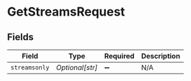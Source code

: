 # GetStreamsRequest


## Fields

| Field              | Type               | Required           | Description        |
| ------------------ | ------------------ | ------------------ | ------------------ |
| `streamsonly`      | *Optional[str]*    | :heavy_minus_sign: | N/A                |